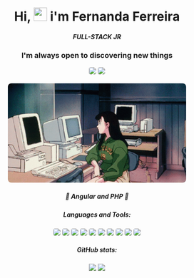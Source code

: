 <h1 align="center">Hi, <img src="https://raw.githubusercontent.com/iampavangandhi/iampavangandhi/master/gifs/Hi.gif" style="width: 30px; height: 30px;"> i'm Fernanda Ferreira</h1>
<h5 align="center">FULL-STACK JR</h5>
<h3 align="center">I'm always open to discovering new things</h3>

<div align="center">
    <a href="mailto:fernandaferreiras.dev@gmail.com" target="_blank"><img src="https://img.shields.io/badge/Gmail-EA4335.svg?style=for-the-badge&logo=Gmail&logoColor=white" style="border-radius: 4px;"></a>
    <a href="https://www.linkedin.com/in/fernandaferrreirasantos" target="_blank"><img src="https://img.shields.io/badge/LinkedIn-0A66C2.svg?style=for-the-badge&logo=LinkedIn&logoColor=white" style="border-radius: 4px;"></a>
</div>
<br>
<div align="center">
    <img src="./img/anime/gif-04.gif"  style="border-radius: 8px; width: 400px;"></img>
</div>

<h5 align="center" color="white">🌱 Angular and PHP 🌱</h5>

<h5 align="center">Languages and Tools:</h5>

<div align="center">
    <img src="https://img.shields.io/badge/HTML5-E34F26.svg?style=for-the-badge&logo=HTML5&logoColor=white" style="border-radius: 4px;" >
    <img src="https://img.shields.io/badge/CSS3-1572B6.svg?style=for-the-badge&logo=CSS3&logoColor=white" style="border-radius: 4px;">
    <img src="https://img.shields.io/badge/Sass-CC6699.svg?style=for-the-badge&logo=Sass&logoColor=white" style="border-radius: 4px;">
    <img src="https://img.shields.io/badge/JavaScript-F7DF1E.svg?style=for-the-badge&logo=JavaScript&logoColor=black" style="border-radius: 4px;">
    <img src="https://img.shields.io/badge/TypeScript-3178C6.svg?style=for-the-badge&logo=TypeScript&logoColor=white" style="border-radius: 4px;">
    <img src="https://img.shields.io/badge/React-61DAFB.svg?style=for-the-badge&logo=React&logoColor=black" style="border-radius: 4px;">
    <img src="https://img.shields.io/badge/MySQL-4479A1.svg?style=for-the-badge&logo=MySQL&logoColor=white" style="border-radius: 4px;">
    <img src="https://img.shields.io/badge/Ionic-3880FF.svg?style=for-the-badge&logo=Ionic&logoColor=white" style="border-radius: 4px;">
    <img src="https://img.shields.io/badge/Angular-DD0031.svg?style=for-the-badge&logo=Angular&logoColor=white" style="border-radius: 4px;">
    <img src="https://img.shields.io/badge/PHP-777BB4.svg?style=for-the-badge&logo=PHP&logoColor=white" style="border-radius: 4px;">
</div>

<h5 align="center">GitHub stats:</h5>

<div align="center">
    <img height="150px" src="https://github-readme-stats.vercel.app/api?username=fernandaferreiras&theme=tokyonight&show_icons=true&hide_border=true&count_private=true">
    <img height="150px" src="https://github-readme-streak-stats.herokuapp.com/?user=fernandaferreiras&theme=tokyonight&hide_border=true" >
</div>

<!-- ![Snake animation](https://github.com/fernandaferreiras/fernandaferreiras/blob/output/github-contribution-grid-snake.svg) -->